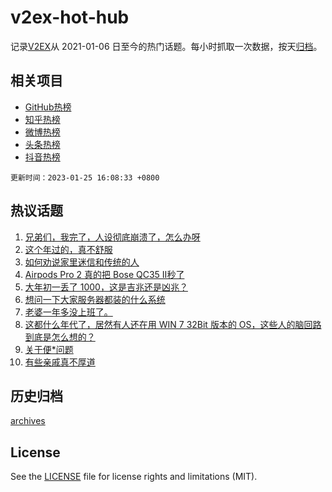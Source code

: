 # v2ex-hot-hub

 记录[V2EX](https://www.v2ex.com/)从 2021-01-06 日至今的热门话题。每小时抓取一次数据，按天[归档](archives)。
 
 ## 相关项目

- [GitHub热榜](https://github.com/snaildev/github-hot-hub)
- [知乎热榜](https://github.com/snaildev/zhihu-hot-hub)
- [微博热榜](https://github.com/snaildev/weibo-hot-hub)
- [头条热榜](https://github.com/snaildev/toutiao-hot-hub)
- [抖音热榜](https://github.com/snaildev/douyin-hot-hub)


 `更新时间：2023-01-25 16:08:33 +0800`

## 热议话题

1. [兄弟们，我完了，人设彻底崩溃了，怎么办呀](https://www.v2ex.com/t/910527)
1. [这个年过的，真不舒服](https://www.v2ex.com/t/910529)
1. [如何劝说家里迷信和传统的人](https://www.v2ex.com/t/910469)
1. [Airpods Pro 2 真的把 Bose QC35 Ⅱ秒了](https://www.v2ex.com/t/910502)
1. [大年初一丢了 1000，这是吉兆还是凶兆？](https://www.v2ex.com/t/910487)
1. [想问一下大家服务器都装的什么系统](https://www.v2ex.com/t/910554)
1. [老婆一年多没上班了。](https://www.v2ex.com/t/910475)
1. [这都什么年代了，居然有人还在用 WIN 7 32Bit 版本的 OS，这些人的脑回路到底是怎么想的？](https://www.v2ex.com/t/910471)
1. [关于便*问题](https://www.v2ex.com/t/910519)
1. [有些亲戚真不厚道](https://www.v2ex.com/t/910481)

## 历史归档

[archives](archives)

## License

See the [LICENSE](LICENSE) file for license rights and limitations (MIT).
